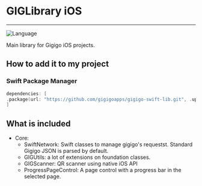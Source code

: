 # GIGLibrary iOS

----
![Language](https://img.shields.io/badge/Language-Swift-orange.svg)


Main library for Gigigo iOS projects.


## How to add it to my project

### Swift Package Manager

```swift
dependencies: [
.package(url: "https://github.com/gigigoapps/gigigo-swift-lib.git", .upToNextMajor(from: "0.1.0"))
]
```


## What is included

- Core:
	- SwiftNetwork: Swift classes to manage gigigo's requestst. Standard Gigigo JSON is parsed by default.
	- GIGUtils: a lot of extensions on foundation classes.
	- GIGScanner: QR scanner using native iOS API
	- ProgressPageControl: A page control with a progress bar in the selected page.
